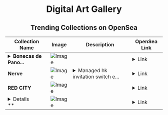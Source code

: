 <div align="center">

# Digital Art Gallery

## Trending Collections on OpenSea

| Collection Name                       | Image                                                                                     | Description                       | OpenSea Link                                                                                          |
|---------------------------------------|-------------------------------------------------------------------------------------------|-----------------------------------|--------------------------------------------------------------------------------------------------------|
| **<details><summary>Bonecas de Pano...</summary>Bonecas de Pano da Natureza</details>** | ![Image](https://i.seadn.io/s/raw/files/b710faab8d3f9703000759c3d7c4da0e.jpg?w=500&auto=format?w=200&auto=format) |  | <details><summary>Link</summary>[Bonecas de Pano da Natureza](https://opensea.io/collection/bonecas-de-pano-da-natureza)</details> |
| **Nerve** | ![Image](https://i.seadn.io/s/raw/files/d9f26026fff866d464f157284a27f82b.jpg?w=500&auto=format?w=200&auto=format) | <details><summary>Managed hk invitation switch e...</summary>Managed hk invitation switch es</details> | <details><summary>Link</summary>[Nerve](https://opensea.io/collection/nerve-15)</details> |
| **RED CITY** | ![Image](https://i.seadn.io/s/raw/files/541694c3ba35673bd9d0f577274ee09e.jpg?w=500&auto=format?w=200&auto=format) |  | <details><summary>Link</summary>[RED CITY](https://opensea.io/collection/red-city-6)</details> |
| **<details><summary>* 5O,OOO USD FO...</summary>* 5O,OOO USD FOR FREE</details>** | ![Image](https://i.seadn.io/s/raw/files/e8cd7a3bbaf7540437d723c5819f171a.png?w=500&auto=format?w=200&auto=format) |  | <details><summary>Link</summary>[* 5O,OOO USD FOR FREE](https://opensea.io/collection/5o-ooo-usd-for-free-5321)</details> |

</div>